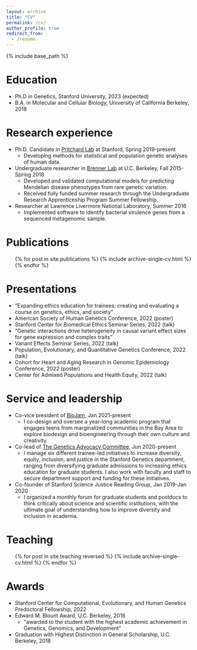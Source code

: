 ```yaml
---
layout: archive
title: "CV"
permalink: /cv/
author_profile: true
redirect_from:
  - /resume
---
```


{% include base_path %}

Education
======
* Ph.D in Genetics, Stanford University, 2023 (expected)
* B.A. in Molecular and Cellular Biology, University of California Berkeley, 2018

Research experience
======
* Ph.D. Candidate in [Pritchard Lab](https://web.stanford.edu/group/pritchardlab/home.html) at Stanford, Spring 2019-present
  * Developing methods for statistical and population genetic analyses of human data.
* Undergraduate researcher in [Brenner Lab](https://compbio.berkeley.edu/) at U.C. Berkeley, Fall 2015-Spring 2018 
  * Developed and validated computational models for predicting Mendelian disease phenotypes from rare genetic variation.
  * Received fully funded summer research through the Undergraduate Research Apprenticeship Program Summer Fellowship.
* Researcher at Lawrence Livermore National Laboratory, Summer 2016
  * Implemented software to identify bacterial virulence genes from a sequenced metagenomic sample.

Publications
======
  <ul>{% for post in site.publications %}
    {% include archive-single-cv.html %}
  {% endfor %}</ul>

Presentations
======
* “Expanding ethics education for trainees: creating and evaluating a course on genetics, ethics, and society”
 * American Society of Human Genetics Conference, 2022 (poster)
 * Stanford Center for Biomedical Ethics Seminar Series, 2022 (talk)
* “Genetic interactions drive heterogeneity in causal variant effect sizes for gene expression and complex traits”
 * Variant Effects Seminar Series, 2022 (talk)
 * Population, Evolutionary, and Quantitative Genetics Conference, 2022 (talk)
 * Cohort for Heart and Aging Research in Genomic Epidemiology Conference, 2022 (poster)
 * Center for Admixed Populations and Health Equity, 2022 (talk)

Service and leadership
======
* Co-vice president of [BioJam](https://biojamcamp.weebly.com/), Jan 2021-present
  * I co-design and oversee a year-long academic program that engages teens from marginalized communities in the Bay Area to explore biodesign and bioengineering through their own culture and creativity. 
* Co-lead of [The Genetics Advocacy Committee](https://med.stanford.edu/genetics/life/dei.html), Jun 2020-present
  * I manage six different trainee-led initiatives to increase diversity, equity, inclusion, and justice in the Stanford Genetics department, ranging from diversifying graduate admissions to increasing ethics education for graduate students. I also work with faculty and staff to secure department support and funding for these initiatives.
* Co-founder of Stanford Science Justice Reading Group, Jan 2019-Jan 2020
  * I organized a monthly forum for graduate students and postdocs to think critically about science and scientific institutions, with the ultimate goal of understanding how to improve diversity and inclusion in academia.
 
Teaching
======
  <ul>{% for post in site.teaching reversed %}
    {% include archive-single-cv.html %}
  {% endfor %}</ul>
  
Awards
======
* Stanford Center for Computational, Evolutionary, and Human Genetics Predoctoral Fellowship, 2022
* Edward M. Blount Award, U.C. Berkeley, 2018
  * "awarded to the student with the highest academic achievement in Genetics, Genomics, and Development"
* Graduation with Highest Distinction in General Scholarship, U.C. Berkeley, 2018

<!---

Talks
======
  <ul>{% for post in site.talks %}
    {% include archive-single-talk-cv.html %}
  {% endfor %}</ul>
-->
